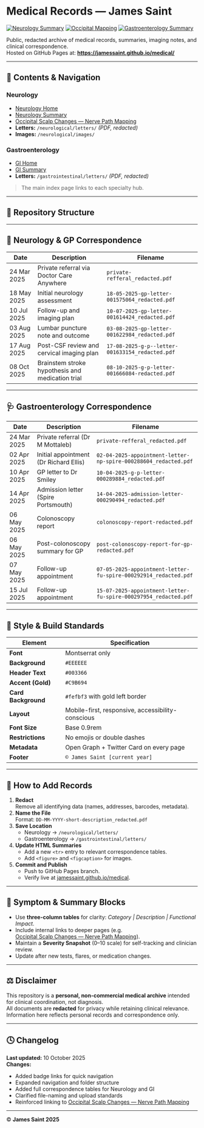 # Medical Records — James Saint

[![Neurology Summary](https://img.shields.io/badge/Neurology-Summary-003366?style=for-the-badge)](https://jamessaint.github.io/medical/neurological/Neurology_Summary.html)
[![Occipital Mapping](https://img.shields.io/badge/Occipital-Scalp-Mapping-003366?style=for-the-badge)](https://jamessaint.github.io/medical/neurological/Occipital_Scalp_Changes_Nerve_Path_Mapping.html)
[![Gastroenterology Summary](https://img.shields.io/badge/GI-Summary-006633?style=for-the-badge)](https://jamessaint.github.io/medical/gastrointestinal/Gastroenterology_Summary.html)

Public, redacted archive of medical records, summaries, imaging notes, and clinical correspondence.  
Hosted on GitHub Pages at: **https://jamessaint.github.io/medical/**

---

## 📁 Contents & Navigation

### Neurology
- [Neurology Home](https://jamessaint.github.io/medical/neurological/)
- [Neurology Summary](https://jamessaint.github.io/medical/neurological/Neurology_Summary.html)
- [Occipital Scalp Changes — Nerve Path Mapping](https://jamessaint.github.io/medical/neurological/Occipital_Scalp_Changes_Nerve_Path_Mapping.html)
- **Letters:** `/neurological/letters/` *(PDF, redacted)*
- **Images:** `/neurological/images/`

### Gastroenterology
- [GI Home](https://jamessaint.github.io/medical/gastrointestinal/)
- [GI Summary](https://jamessaint.github.io/medical/gastrointestinal/Gastroenterology_Summary.html)
- **Letters:** `/gastrointestinal/letters/` *(PDF, redacted)*

> The main index page links to each specialty hub.

---

## 📂 Repository Structure


---

## 🧠 Neurology & GP Correspondence

| Date         | Description                                      | Filename                                         |
|--------------|--------------------------------------------------|--------------------------------------------------|
| 24 Mar 2025  | Private referral via Doctor Care Anywhere        | `private-refferal_redacted.pdf`                  |
| 18 May 2025  | Initial neurology assessment                     | `18-05-2025-gp-letter-001575064_redacted.pdf`    |
| 10 Jul 2025  | Follow-up and imaging plan                       | `10-07-2025-gp-letter-001614424_redacted.pdf`    |
| 03 Aug 2025  | Lumbar puncture note and outcome                 | `03-08-2025-gp-letter-001622984_redacted.pdf`    |
| 17 Aug 2025  | Post-CSF review and cervical imaging plan        | `17-08-2025-g-p--letter-001633154_redacted.pdf`  |
| 08 Oct 2025  | Brainstem stroke hypothesis and medication trial | `08-10-2025-g-p-letter-001666084-redacted.pdf`   |

---

## 🩺 Gastroenterology Correspondence

| Date         | Description                           | Filename                                                       |
|--------------|---------------------------------------|----------------------------------------------------------------|
| 24 Mar 2025  | Private referral (Dr M Mottaleb)      | `private-refferal_redacted.pdf`                                |
| 02 Apr 2025  | Initial appointment (Dr Richard Ellis)| `02-04-2025-appointment-letter-np-spire-000288604_redacted.pdf`|
| 10 Apr 2025  | GP letter to Dr Smiley                | `10-04-2025-g-p-letter-000289884_redacted.pdf`                 |
| 14 Apr 2025  | Admission letter (Spire Portsmouth)   | `14-04-2025-admission-letter-000290494_redacted.pdf`           |
| 06 May 2025  | Colonoscopy report                    | `colonoscopy-report-redacted.pdf`                              |
| 06 May 2025  | Post-colonoscopy summary for GP       | `post-colonoscopy-report-for-gp-redacted.pdf`                  |
| 07 May 2025  | Follow-up appointment                 | `07-05-2025-appointment-letter-fu-spire-000292914_redacted.pdf`|
| 15 Jul 2025  | Follow-up appointment                 | `15-07-2025-appointment-letter-fu-spire-000297954_redacted.pdf`|

---

## 🎨 Style & Build Standards

| Element | Specification |
|----------|---------------|
| **Font** | Montserrat only |
| **Background** | `#EEEEEE` |
| **Header Text** | `#003366` |
| **Accent (Gold)** | `#C9B694` |
| **Card Background** | `#fefbf3` with gold left border |
| **Layout** | Mobile-first, responsive, accessibility-conscious |
| **Font Size** | Base 0.9rem |
| **Restrictions** | No emojis or double dashes |
| **Metadata** | Open Graph + Twitter Card on every page |
| **Footer** | `© James Saint [current year]` |

---

## 🧾 How to Add Records

1. **Redact**  
   Remove all identifying data (names, addresses, barcodes, metadata).
2. **Name the File**  
   Format: `DD-MM-YYYY-short-description_redacted.pdf`
3. **Save Location**  
   - Neurology → `/neurological/letters/`  
   - Gastroenterology → `/gastrointestinal/letters/`
4. **Update HTML Summaries**  
   - Add a new `<tr>` entry to relevant correspondence tables.  
   - Add `<figure>` and `<figcaption>` for images.
5. **Commit and Publish**  
   - Push to GitHub Pages branch.  
   - Verify live at [jamessaint.github.io/medical](https://jamessaint.github.io/medical/).

---

## 💬 Symptom & Summary Blocks

- Use **three-column tables** for clarity: *Category | Description | Functional Impact*.  
- Include internal links to deeper pages (e.g.  
  [Occipital Scalp Changes — Nerve Path Mapping](https://jamessaint.github.io/medical/neurological/Occipital_Scalp_Changes_Nerve_Path_Mapping.html)).  
- Maintain a **Severity Snapshot** (0–10 scale) for self-tracking and clinician review.  
- Update after new tests, flares, or medication changes.

---

## ⚖️ Disclaimer

This repository is a **personal, non-commercial medical archive** intended for clinical coordination, not diagnosis.  
All documents are **redacted** for privacy while retaining clinical relevance.  
Information here reflects personal records and correspondence only.

---

## 🕓 Changelog

**Last updated:** 10 October 2025  
**Changes:**  
- Added badge links for quick navigation  
- Expanded navigation and folder structure  
- Added full correspondence tables for Neurology and GI  
- Clarified file-naming and upload standards  
- Reinforced linking to [Occipital Scalp Changes — Nerve Path Mapping](https://jamessaint.github.io/medical/neurological/Occipital_Scalp_Changes_Nerve_Path_Mapping.html)

---

© **James Saint 2025**
